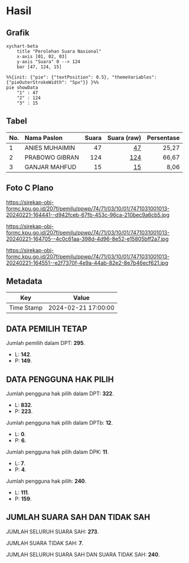 # Hasil

## Grafik

```mermaid
xychart-beta
    title "Perolehan Suara Nasional"
    x-axis [01, 02, 03]
    y-axis "Suara" 0 --> 124
    bar [47, 124, 15]
```

```mermaid
%%{init: {"pie": {"textPosition": 0.5}, "themeVariables": {"pieOuterStrokeWidth": "5px"}} }%%
pie showData
    "1" : 47
    "2" : 124
    "3" : 15
```

## Tabel

| No. | Nama Paslon    | Suara | Suara (raw) | Persentase |
|:--- |:-------------- | -----:| -----------:| ----------:|
| 1   | ANIES MUHAIMIN | 47    | [47][p-1]   | 25,27      |
| 2   | PRABOWO GIBRAN | 124   | [124][p-2]  | 66,67      |
| 3   | GANJAR MAHFUD  | 15    | [15][p-3]   | 8,06       |


[p-1]: https://github.com/gigit-pemilu/pemilu-2024/blob/main/pilpres/hitung-suara/sub/74-sulawesi-tenggara/sub/71-kota-kendari/sub/03-baruga/sub/1001-baruga/sub/013-tps/sub/paslon-1.txt
[p-2]: https://github.com/gigit-pemilu/pemilu-2024/blob/main/pilpres/hitung-suara/sub/74-sulawesi-tenggara/sub/71-kota-kendari/sub/03-baruga/sub/1001-baruga/sub/013-tps/sub/paslon-2.txt
[p-3]: https://github.com/gigit-pemilu/pemilu-2024/blob/main/pilpres/hitung-suara/sub/74-sulawesi-tenggara/sub/71-kota-kendari/sub/03-baruga/sub/1001-baruga/sub/013-tps/sub/paslon-3.txt

## Foto C Plano

https://sirekap-obj-formc.kpu.go.id/207f/pemilu/ppwp/74/71/03/10/01/7471031001013-20240221-164441--d942fceb-67fb-453c-96ca-210bec9a6cb5.jpg

https://sirekap-obj-formc.kpu.go.id/207f/pemilu/ppwp/74/71/03/10/01/7471031001013-20240221-164705--4c0c61aa-398d-4d96-8e52-e15805bff2a7.jpg

https://sirekap-obj-formc.kpu.go.id/207f/pemilu/ppwp/74/71/03/10/01/7471031001013-20240221-164551--e2f7370f-4e9a-44ab-82e2-8e7b46ecf621.jpg


## Metadata

| Key        | Value               |
| ---------- | ------------------- |
| Time Stamp | 2024-02-21 17:00:00 |


## DATA PEMILIH TETAP

Jumlah pemilih dalam DPT: **295**.
 * L: **142**.
 * P: **149**.

## DATA PENGGUNA HAK PILIH

Jumlah pengguna hak pilih dalam DPT: **322**.
 * L: **832**.
 * P: **223**.

Jumlah pengguna hak pilih dalam DPTb: **12**.
 * L: **0**.
 * P: **6**.

Jumlah pengguna hak pilih dalam DPK: **11**.
 * L: **7**.
 * P: **4**.

Jumlah pengguna hak pilih: **240**.
 * L: **111**.
 * P: **159**.

## JUMLAH SUARA SAH DAN TIDAK SAH

JUMLAH SELURUH SUARA SAH: **273**.

JUMLAH SUARA TIDAK SAH: **7**.

JUMLAH SELURUH SUARA SAH DAN SUARA TIDAK SAH: **240**.


